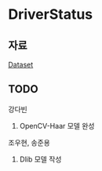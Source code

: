 # DriverStatus

## 자료
[Dataset](https://www.kaggle.com/code/adinishad/driver-drowsiness-using-keras?utm_source=pocket_saves)

## TODO
강다빈
1. OpenCV-Haar 모델 완성

조우현, 송준용
1. Dlib 모델 작성
